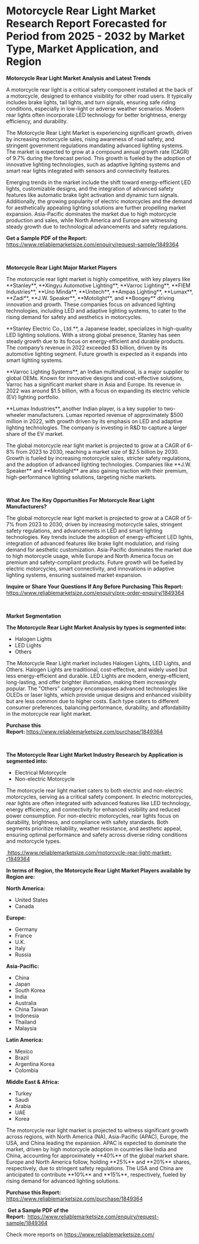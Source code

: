<p><h1>Motorcycle Rear Light Market Research Report Forecasted for Period from 2025 -  2032 by Market Type, Market Application, and Region</h1></p><p><strong>Motorcycle Rear Light Market Analysis and Latest Trends</strong></p>
<p><p>A motorcycle rear light is a critical safety component installed at the back of a motorcycle, designed to enhance visibility for other road users. It typically includes brake lights, tail lights, and turn signals, ensuring safe riding conditions, especially in low-light or adverse weather scenarios. Modern rear lights often incorporate LED technology for better brightness, energy efficiency, and durability.</p><p>The Motorcycle Rear Light Market is experiencing significant growth, driven by increasing motorcycle sales, rising awareness of road safety, and stringent government regulations mandating advanced lighting systems. The market is expected to grow at a compound annual growth rate (CAGR) of 9.7% during the forecast period. This growth is fueled by the adoption of innovative lighting technologies, such as adaptive lighting systems and smart rear lights integrated with sensors and connectivity features.</p><p>Emerging trends in the market include the shift toward energy-efficient LED lights, customizable designs, and the integration of advanced safety features like automatic brake light activation and dynamic turn signals. Additionally, the growing popularity of electric motorcycles and the demand for aesthetically appealing lighting solutions are further propelling market expansion. Asia-Pacific dominates the market due to high motorcycle production and sales, while North America and Europe are witnessing steady growth due to technological advancements and safety regulations.</p></p>
<p><strong>Get a Sample PDF of the Report:&nbsp;</strong> <a href="https://www.reliablemarketsize.com/enquiry/request-sample/1849364?utm_campaign=1911&utm_medium=2&utm_source=Github&utm_content=ia&utm_term=23012025&utm_id=motorcycle-rear-light">https://www.reliablemarketsize.com/enquiry/request-sample/1849364</a></p>
<p>&nbsp;</p>
<p><strong>Motorcycle Rear Light Major Market Players</strong></p>
<p><p>The motorcycle rear light market is highly competitive, with key players like **Stanley**, **Xingyu Automotive Lighting**, **Varroc Lighting**, **FIEM Industries**, **Uno Minda**, **Unitech**, **Ampas Lighting**, **Lumax**, **Zadi**, **J.W. Speaker**, **Motolight**, and **Boogey** driving innovation and growth. These companies focus on advanced lighting technologies, including LED and adaptive lighting systems, to cater to the rising demand for safety and aesthetics in motorcycles.</p><p>**Stanley Electric Co., Ltd.**, a Japanese leader, specializes in high-quality LED lighting solutions. With a strong global presence, Stanley has seen steady growth due to its focus on energy-efficient and durable products. The company’s revenue in 2022 exceeded $3 billion, driven by its automotive lighting segment. Future growth is expected as it expands into smart lighting systems.</p><p>**Varroc Lighting Systems**, an Indian multinational, is a major supplier to global OEMs. Known for innovative designs and cost-effective solutions, Varroc has a significant market share in Asia and Europe. Its revenue in 2022 was around $1.5 billion, with a focus on expanding its electric vehicle (EV) lighting portfolio.</p><p>**Lumax Industries**, another Indian player, is a key supplier to two-wheeler manufacturers. Lumax reported revenue of approximately $500 million in 2022, with growth driven by its emphasis on LED and adaptive lighting technologies. The company is investing in R&D to capture a larger share of the EV market.</p><p>The global motorcycle rear light market is projected to grow at a CAGR of 6-8% from 2023 to 2030, reaching a market size of $2.5 billion by 2030. Growth is fueled by increasing motorcycle sales, stricter safety regulations, and the adoption of advanced lighting technologies. Companies like **J.W. Speaker** and **Motolight** are also gaining traction with their premium, high-performance lighting solutions, targeting niche markets.</p></p>
<p>&nbsp;</p>
<p><strong>What Are The Key Opportunities For Motorcycle Rear Light Manufacturers?</strong></p>
<p><p>The global motorcycle rear light market is projected to grow at a CAGR of 5-7% from 2023 to 2030, driven by increasing motorcycle sales, stringent safety regulations, and advancements in LED and smart lighting technologies. Key trends include the adoption of energy-efficient LED lights, integration of advanced features like brake light modulation, and rising demand for aesthetic customization. Asia-Pacific dominates the market due to high motorcycle usage, while Europe and North America focus on premium and safety-compliant products. Future growth will be fueled by electric motorcycles, smart connectivity, and innovations in adaptive lighting systems, ensuring sustained market expansion.</p></p>
<p><strong>Inquire or Share Your Questions If Any Before Purchasing This Report:</strong> <a href="https://www.reliablemarketsize.com/enquiry/pre-order-enquiry/1849364?utm_campaign=1911&utm_medium=2&utm_source=Github&utm_content=ia&utm_term=23012025&utm_id=motorcycle-rear-light">https://www.reliablemarketsize.com/enquiry/pre-order-enquiry/1849364</a></p>
<p>&nbsp;</p>
<p><strong>Market Segmentation</strong></p>
<p><strong>The Motorcycle Rear Light Market Analysis by types is segmented into:</strong></p>
<p><ul><li>Halogen Lights</li><li>LED Lights</li><li>Others</li></ul></p>
<p><p>The Motorcycle Rear Light market includes Halogen Lights, LED Lights, and Others. Halogen Lights are traditional, cost-effective, and widely used but less energy-efficient and durable. LED Lights are modern, energy-efficient, long-lasting, and offer brighter illumination, making them increasingly popular. The "Others" category encompasses advanced technologies like OLEDs or laser lights, which provide unique designs and enhanced visibility but are less common due to higher costs. Each type caters to different consumer preferences, balancing performance, durability, and affordability in the motorcycle rear light market.</p></p>
<p><strong>Purchase this Report:&nbsp;</strong><a href="https://www.reliablemarketsize.com/purchase/1849364?utm_campaign=1911&utm_medium=2&utm_source=Github&utm_content=ia&utm_term=23012025&utm_id=motorcycle-rear-light">https://www.reliablemarketsize.com/purchase/1849364</a></p>
<p>&nbsp;</p>
<p><strong>The Motorcycle Rear Light Market Industry Research by Application is segmented into:</strong></p>
<p><ul><li>Electrical Motorcycle</li><li>Non-electric Motorcycle</li></ul></p>
<p><p>The motorcycle rear light market caters to both electric and non-electric motorcycles, serving as a critical safety component. In electric motorcycles, rear lights are often integrated with advanced features like LED technology, energy efficiency, and connectivity for enhanced visibility and reduced power consumption. For non-electric motorcycles, rear lights focus on durability, brightness, and compliance with safety standards. Both segments prioritize reliability, weather resistance, and aesthetic appeal, ensuring optimal performance and safety across diverse riding conditions and motorcycle types.</p></p>
<p><a href="https://www.reliablemarketsize.com/motorcycle-rear-light-market-r1849364?utm_campaign=1911&utm_medium=2&utm_source=Github&utm_content=ia&utm_term=23012025&utm_id=motorcycle-rear-light">&nbsp;https://www.reliablemarketsize.com/motorcycle-rear-light-market-r1849364</a></p>
<p><strong>In terms of Region, the Motorcycle Rear Light Market Players available by Region are:</strong></p>
<p>
    <p> <strong> North America: </strong>
        <ul>
            <li>United States</li>
            <li>Canada</li>
        </ul>
        </p> 
    <p> <strong> Europe: </strong>
        <ul>
            <li>Germany</li>
            <li>France</li>
            <li>U.K.</li>
            <li>Italy</li>
            <li>Russia</li>
        </ul>
        </p> 
    <p> <strong> Asia-Pacific: </strong>
        <ul>
            <li>China</li>
            <li>Japan</li>
            <li>South Korea</li>
            <li>India</li>
            <li>Australia</li>
            <li>China Taiwan</li>
            <li>Indonesia</li>
            <li>Thailand</li>
            <li>Malaysia</li>
        </ul>
        </p> 
    <p> <strong> Latin America: </strong>
        <ul>
            <li>Mexico</li>
            <li>Brazil</li>
            <li>Argentina Korea</li>
            <li>Colombia</li>
        </ul>
        </p> 
    <p> <strong> Middle East & Africa: </strong>
        <ul>
            <li>Turkey</li>
            <li>Saudi</li>
            <li>Arabia</li>
            <li>UAE</li>
            <li>Korea</li>
        </ul>
    </p>
    </p>
<p><p>The motorcycle rear light market is projected to witness significant growth across regions, with North America (NA), Asia-Pacific (APAC), Europe, the USA, and China leading the expansion. APAC is expected to dominate the market, driven by high motorcycle adoption in countries like India and China, accounting for approximately **40%** of the global market share. Europe and North America follow, holding **25%** and **20%** shares, respectively, due to stringent safety regulations. The USA and China are anticipated to contribute **10%** and **15%**, respectively, fueled by rising demand for advanced lighting solutions.</p></p>
<p><strong>Purchase this Report: </strong><a href="https://www.reliablemarketsize.com/purchase/1849364?utm_campaign=1911&utm_medium=2&utm_source=Github&utm_content=ia&utm_term=23012025&utm_id=motorcycle-rear-light">https://www.reliablemarketsize.com/purchase/1849364</a></p>
<p>&nbsp;<strong>Get a Sample PDF of the Report:&nbsp;&nbsp;</strong><a href="https://www.reliablemarketsize.com/enquiry/request-sample/1849364?utm_campaign=1911&utm_medium=2&utm_source=Github&utm_content=ia&utm_term=23012025&utm_id=motorcycle-rear-light">https://www.reliablemarketsize.com/enquiry/request-sample/1849364</a></p>
<p><strong></strong></p>
<p>Check more reports on <a href="https://www.reliablemarketsize.com/?utm_campaign=1911&utm_medium=2&utm_source=Github&utm_content=ia&utm_term=23012025&utm_id=motorcycle-rear-light">https://www.reliablemarketsize.com/</a></p>